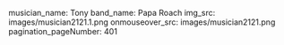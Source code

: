 musician_name: Tony
band_name: Papa Roach
img_src: images/musician2121.1.png
onmouseover_src: images/musician2121.png
pagination_pageNumber: 401